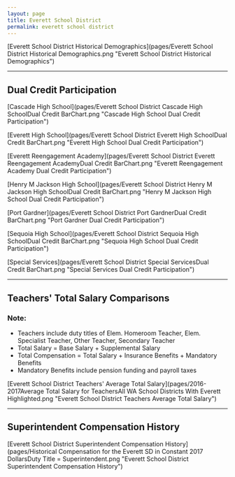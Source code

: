 ```yaml
---
layout: page
title: Everett School District
permalink: everett school district
---
```



[Everett School District Historical Demographics](pages/Everett School District Historical Demographics.png "Everett School District Historical Demographics")

___

## Dual Credit Participation

[Cascade High School](pages/Everett School District Cascade High SchoolDual Credit BarChart.png "Cascade High School Dual Credit Participation")

[Everett High School](pages/Everett School District Everett High SchoolDual Credit BarChart.png "Everett High School Dual Credit Participation")

[Everett Reengagement Academy](pages/Everett School District Everett Reengagement AcademyDual Credit BarChart.png "Everett Reengagement Academy Dual Credit Participation")

[Henry M Jackson High School](pages/Everett School District Henry M Jackson High SchoolDual Credit BarChart.png "Henry M Jackson High School Dual Credit Participation")

[Port Gardner](pages/Everett School District Port GardnerDual Credit BarChart.png "Port Gardner Dual Credit Participation")

[Sequoia High School](pages/Everett School District Sequoia High SchoolDual Credit BarChart.png "Sequoia High School Dual Credit Participation")

[Special Services](pages/Everett School District Special ServicesDual Credit BarChart.png "Special Services Dual Credit Participation")


___

## Teachers' Total Salary Comparisons
### Note:
- Teachers include duty titles of Elem. Homeroom Teacher, Elem. Specialist Teacher, Other Teacher, Secondary Teacher
- Total Salary = Base Salary + Supplemental Salary
- Total Compensation = Total Salary + Insurance Benefits + Mandatory Benefits
- Mandatory Benefits include pension funding and payroll taxes

[Everett School District Teachers' Average Total Salary](pages/2016-2017Average Total Salary for TeachersAll WA School Districts With Everett Highlighted.png "Everett School District Teachers Average Total Salary")


___

## Superintendent Compensation History

[Everett School District Superintendent Compensation History](pages/Historical Compensation for the Everett SD in Constant 2017 DollarsDuty Title = Superintendent.png "Everett School District Superintendent Compensation History")

